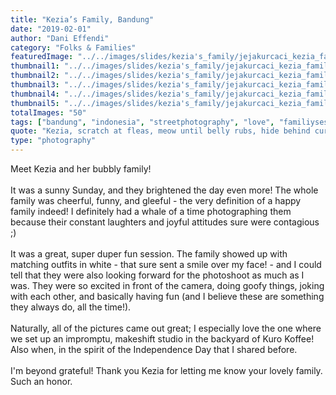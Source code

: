 ```yaml
---
title: "Kezia’s Family, Bandung"
date: "2019-02-01"
author: "Dani Effendi"
category: "Folks & Families"
featuredImage: "../../images/slides/kezia's_family/jejakurcaci_kezia_familysession-11.jpg"
thumbnail1: "../../images/slides/kezia's_family/jejakurcaci_kezia_familysession-02.jpg"
thumbnail2: "../../images/slides/kezia's_family/jejakurcaci_kezia_familysession-18.jpg"
thumbnail3: "../../images/slides/kezia's_family/jejakurcaci_kezia_familysession-29.jpg"
thumbnail4: "../../images/slides/kezia's_family/jejakurcaci_kezia_familysession-22.jpg"
thumbnail5: "../../images/slides/kezia's_family/jejakurcaci_kezia_familysession-27.jpg"
totalImages: "50"
tags: ["bandung", "indonesia", "streetphotography", "love", "familiysession", "wanderlust", "2019"]
quote: "Kezia, scratch at fleas, meow until belly rubs, hide behind curtain when vacuum cleaner is on scratch strangers and poo on owners food claw at curtains stretch and yawn nibble on tuna ignore human bite human hand eat a plant, kill a hand."
type: "photography"
---
```



Meet Kezia and her bubbly family!
<br/>
<br/>
It was a sunny Sunday, and they brightened the day even more! The whole family was cheerful, funny, and gleeful - the very definition of a happy family indeed! I definitely had a whale of a time photographing them because their constant laughters and joyful attitudes sure were contagious ;)
<br/>
<br/>
It was a great, super duper fun session. The family showed up with matching outfits in white - that sure sent a smile over my face! - and I could tell that they were also looking forward for the photoshoot as much as I was. They were so excited in front of the camera, doing goofy things, joking with each other, and basically having fun (and I believe these are something they always do, all the time!).
<br/>
<br/>
Naturally, all of the pictures came out great; I especially love the one where we set up an impromptu, makeshift studio in the backyard of Kuro Koffee! Also when, in the spirit of the Independence Day that I shared before.
<br/>
<br/>
I'm beyond grateful!
Thank you Kezia for letting me know your lovely family. Such an honor. 
